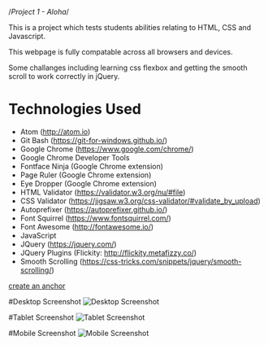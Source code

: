 /*Project 1 - Aloha*/ 

This is a project which tests students abilities relating to HTML, CSS and Javascript. 

This webpage is fully compatable across all browsers and devices.

Some challanges including learning css flexbox and getting the smooth scroll to work correctly in jQuery. 

# Technologies Used
* Atom (http://atom.io)
* Git Bash (https://git-for-windows.github.io/)
* Google Chrome (https://www.google.com/chrome/)
* Google Chrome Developer Tools
* Fontface Ninja (Google Chrome extension)
* Page Ruler (Google Chrome extension)
* Eye Dropper (Google Chrome extension)
* HTML Validator (https://validator.w3.org/nu/#file)
* CSS Validator (https://jigsaw.w3.org/css-validator/#validate_by_upload)
* Autoprefixer (https://autoprefixer.github.io/)
* Font Squirrel (https://www.fontsquirrel.com/)
* Font Awesome (http://fontawesome.io/)
* JavaScript
* JQuery (https://jquery.com/)
* JQuery Plugins (Flickity: http://flickity.metafizzy.co/)
* Smooth Scrolling (https://css-tricks.com/snippets/jquery/smooth-scrolling/)

[create an anchor](#anchors-in-markdown)

#Desktop Screenshot
![Desktop Screenshot](https://cjrt27.github.io/Aloha/images/aloha-desktop.png)

#Tablet Screenshot
![Tablet Screenshot](https://cjrt27.github.io/Aloha/images/aloha-tablet.png)

#Mobile Screenshot
![Mobile Screenshot](https://cjrt27.github.io/Aloha/images/aloha-mobile.png)
